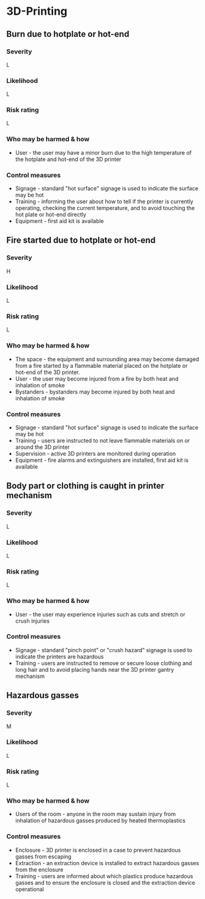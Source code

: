 # 3D-Printing

## Burn due to hotplate or hot-end

### Severity

L

### Likelihood

L

### Risk rating

L

### Who may be harmed & how

- User - the user may have a minor burn due to the high temperature of the hotplate and hot-end of the 3D printer

### Control measures

- Signage - standard "hot surface" signage is used to indicate the surface may be hot
- Training - informing the user about how to tell if the printer is currently operating, checking the current temperature,
  and to avoid touching the hot plate or hot-end directly
- Equipment - first aid kit is available

## Fire started due to hotplate or hot-end

### Severity

H

### Likelihood

L

### Risk rating

L

### Who may be harmed & how

- The space - the equipment and surrounding area may become damaged from a fire started by a flammable material placed
  on the hotplate or hot-end of the 3D printer.
- User - the user may become injured from a fire by both heat and inhalation of smoke
- Bystanders - bystanders may become injured by both heat and inhalation of smoke

### Control measures

- Signage - standard "hot surface" signage is used to indicate the surface may be hot
- Training - users are instructed to not leave flammable materials on or around the 3D printer
- Supervision - active 3D printers are monitored during operation
- Equipment - fire alarms and extinguishers are installed, first aid kit is available

## Body part or clothing is caught in printer mechanism

### Severity

L

### Likelihood

L

### Risk rating

L

### Who may be harmed & how

- User - the user may experience injuries such as cuts and stretch or crush injuries

### Control measures

- Signage - standard "pinch point" or "crush hazard" signage is used to indicate the printers are hazardous
- Training - users are instructed to remove or secure loose clothing and long hair and to avoid placing hands near
  the 3D printer gantry mechanism

## Hazardous gasses

### Severity

M

### Likelihood

L

### Risk rating

L

### Who may be harmed & how

- Users of the room - anyone in the room may sustain injury from inhalation of hazardous gasses produced by heated
  thermoplastics

### Control measures

- Enclosure - 3D printer is enclosed in a case to prevent hazardous gasses from escaping
- Extraction - an extraction device is installed to extract hazardous gasses from the enclosure
- Training - users are informed about which plastics produce hazardous gasses and to ensure the enclosure is closed
  and the extraction device operational
